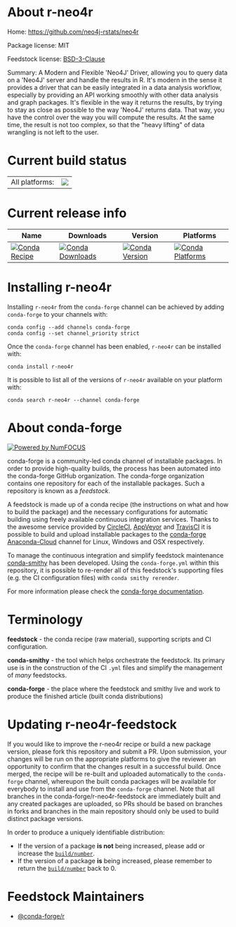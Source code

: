 About r-neo4r
=============

Home: https://github.com/neo4j-rstats/neo4r

Package license: MIT

Feedstock license: [BSD-3-Clause](https://github.com/conda-forge/r-neo4r-feedstock/blob/master/LICENSE.txt)

Summary: A Modern and Flexible 'Neo4J' Driver, allowing you to query data on a 'Neo4J' server and handle the results in R. It's modern in the sense it provides a driver that can be easily integrated in a data analysis workflow, especially by providing an API working smoothly with other data analysis and graph packages. It's flexible in the  way it returns the results, by trying to stay as close as possible to the way 'Neo4J' returns data. That way, you have the control over the way you will compute the results. At the same time, the result is not too complex, so that the "heavy lifting" of data wrangling is not left to the user.

Current build status
====================


<table><tr><td>All platforms:</td>
    <td>
      <a href="https://dev.azure.com/conda-forge/feedstock-builds/_build/latest?definitionId=12881&branchName=master">
        <img src="https://dev.azure.com/conda-forge/feedstock-builds/_apis/build/status/r-neo4r-feedstock?branchName=master">
      </a>
    </td>
  </tr>
</table>

Current release info
====================

| Name | Downloads | Version | Platforms |
| --- | --- | --- | --- |
| [![Conda Recipe](https://img.shields.io/badge/recipe-r--neo4r-green.svg)](https://anaconda.org/conda-forge/r-neo4r) | [![Conda Downloads](https://img.shields.io/conda/dn/conda-forge/r-neo4r.svg)](https://anaconda.org/conda-forge/r-neo4r) | [![Conda Version](https://img.shields.io/conda/vn/conda-forge/r-neo4r.svg)](https://anaconda.org/conda-forge/r-neo4r) | [![Conda Platforms](https://img.shields.io/conda/pn/conda-forge/r-neo4r.svg)](https://anaconda.org/conda-forge/r-neo4r) |

Installing r-neo4r
==================

Installing `r-neo4r` from the `conda-forge` channel can be achieved by adding `conda-forge` to your channels with:

```
conda config --add channels conda-forge
conda config --set channel_priority strict
```

Once the `conda-forge` channel has been enabled, `r-neo4r` can be installed with:

```
conda install r-neo4r
```

It is possible to list all of the versions of `r-neo4r` available on your platform with:

```
conda search r-neo4r --channel conda-forge
```


About conda-forge
=================

[![Powered by NumFOCUS](https://img.shields.io/badge/powered%20by-NumFOCUS-orange.svg?style=flat&colorA=E1523D&colorB=007D8A)](http://numfocus.org)

conda-forge is a community-led conda channel of installable packages.
In order to provide high-quality builds, the process has been automated into the
conda-forge GitHub organization. The conda-forge organization contains one repository
for each of the installable packages. Such a repository is known as a *feedstock*.

A feedstock is made up of a conda recipe (the instructions on what and how to build
the package) and the necessary configurations for automatic building using freely
available continuous integration services. Thanks to the awesome service provided by
[CircleCI](https://circleci.com/), [AppVeyor](https://www.appveyor.com/)
and [TravisCI](https://travis-ci.com/) it is possible to build and upload installable
packages to the [conda-forge](https://anaconda.org/conda-forge)
[Anaconda-Cloud](https://anaconda.org/) channel for Linux, Windows and OSX respectively.

To manage the continuous integration and simplify feedstock maintenance
[conda-smithy](https://github.com/conda-forge/conda-smithy) has been developed.
Using the ``conda-forge.yml`` within this repository, it is possible to re-render all of
this feedstock's supporting files (e.g. the CI configuration files) with ``conda smithy rerender``.

For more information please check the [conda-forge documentation](https://conda-forge.org/docs/).

Terminology
===========

**feedstock** - the conda recipe (raw material), supporting scripts and CI configuration.

**conda-smithy** - the tool which helps orchestrate the feedstock.
                   Its primary use is in the construction of the CI ``.yml`` files
                   and simplify the management of *many* feedstocks.

**conda-forge** - the place where the feedstock and smithy live and work to
                  produce the finished article (built conda distributions)


Updating r-neo4r-feedstock
==========================

If you would like to improve the r-neo4r recipe or build a new
package version, please fork this repository and submit a PR. Upon submission,
your changes will be run on the appropriate platforms to give the reviewer an
opportunity to confirm that the changes result in a successful build. Once
merged, the recipe will be re-built and uploaded automatically to the
`conda-forge` channel, whereupon the built conda packages will be available for
everybody to install and use from the `conda-forge` channel.
Note that all branches in the conda-forge/r-neo4r-feedstock are
immediately built and any created packages are uploaded, so PRs should be based
on branches in forks and branches in the main repository should only be used to
build distinct package versions.

In order to produce a uniquely identifiable distribution:
 * If the version of a package **is not** being increased, please add or increase
   the [``build/number``](https://docs.conda.io/projects/conda-build/en/latest/resources/define-metadata.html#build-number-and-string).
 * If the version of a package **is** being increased, please remember to return
   the [``build/number``](https://docs.conda.io/projects/conda-build/en/latest/resources/define-metadata.html#build-number-and-string)
   back to 0.

Feedstock Maintainers
=====================

* [@conda-forge/r](https://github.com/conda-forge/r/)

